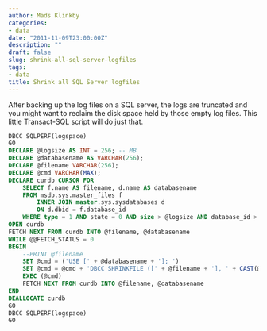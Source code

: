 ```yaml
---
author: Mads Klinkby
categories:
- data
date: "2011-11-09T23:00:00Z"
description: ""
draft: false
slug: shrink-all-sql-server-logfiles
tags:
- data
title: Shrink all SQL Server logfiles
---
```



After backing up the log files on a SQL server, the logs are truncated and you might want to reclaim the disk space held by those empty log files. This little Transact-SQL script will do just that.  

```SQL
DBCC SQLPERF(logspace)
GO
DECLARE @logsize AS INT = 256; -- MB
DECLARE @databasename AS VARCHAR(256);
DECLARE @filename VARCHAR(256);
DECLARE @cmd VARCHAR(MAX);
DECLARE curdb CURSOR FOR 
    SELECT f.name AS filename, d.name AS databasename
    FROM msdb.sys.master_files f
        INNER JOIN master.sys.sysdatabases d
        ON d.dbid = f.database_id
    WHERE type = 1 AND state = 0 AND size > @logsize AND database_id > 4    
OPEN curdb
FETCH NEXT FROM curdb INTO @filename, @databasename
WHILE @@FETCH_STATUS = 0
BEGIN
    --PRINT @filename
    SET @cmd = ('USE [' + @databasename + ']; ')
    SET @cmd = @cmd + 'DBCC SHRINKFILE ([' + @filename + '], ' + CAST(@logsize AS VARCHAR) + ');';
    EXEC (@cmd)
    FETCH NEXT FROM curdb INTO @filename, @databasename
END
DEALLOCATE curdb
GO
DBCC SQLPERF(logspace)
GO
```